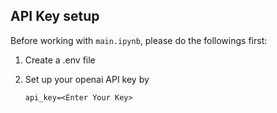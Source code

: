 ## API Key setup

Before working with `main.ipynb`, please do the followings first:

1. Create a .env file
2. Set up your openai API key by

   ```
   api_key=<Enter Your Key>
   ```
